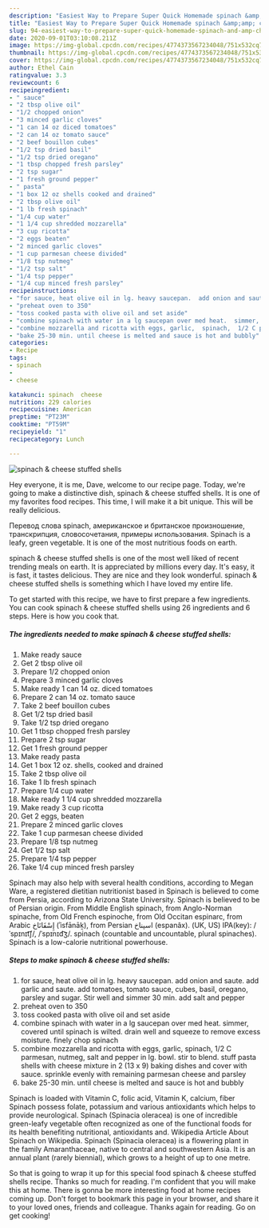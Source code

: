 ```yaml
---
description: "Easiest Way to Prepare Super Quick Homemade spinach &amp;amp; cheese stuffed shells"
title: "Easiest Way to Prepare Super Quick Homemade spinach &amp;amp; cheese stuffed shells"
slug: 94-easiest-way-to-prepare-super-quick-homemade-spinach-and-amp-cheese-stuffed-shells
date: 2020-09-01T03:10:08.211Z
image: https://img-global.cpcdn.com/recipes/4774373567234048/751x532cq70/spinach-cheese-stuffed-shells-recipe-main-photo.jpg
thumbnail: https://img-global.cpcdn.com/recipes/4774373567234048/751x532cq70/spinach-cheese-stuffed-shells-recipe-main-photo.jpg
cover: https://img-global.cpcdn.com/recipes/4774373567234048/751x532cq70/spinach-cheese-stuffed-shells-recipe-main-photo.jpg
author: Ethel Cain
ratingvalue: 3.3
reviewcount: 6
recipeingredient:
- " sauce"
- "2 tbsp olive oil"
- "1/2 chopped onion"
- "3 minced garlic cloves"
- "1 can 14 oz diced tomatoes"
- "2 can 14 oz tomato sauce"
- "2 beef bouillon cubes"
- "1/2 tsp dried basil"
- "1/2 tsp dried oregano"
- "1 tbsp chopped fresh parsley"
- "2 tsp sugar"
- "1 fresh ground pepper"
- " pasta"
- "1 box 12 oz shells cooked and drained"
- "2 tbsp olive oil"
- "1 lb fresh spinach"
- "1/4 cup water"
- "1 1/4 cup shredded mozzarella"
- "3 cup ricotta"
- "2 eggs beaten"
- "2 minced garlic cloves"
- "1 cup parmesan cheese divided"
- "1/8 tsp nutmeg"
- "1/2 tsp salt"
- "1/4 tsp pepper"
- "1/4 cup minced fresh parsley"
recipeinstructions:
- "for sauce, heat olive oil in lg. heavy saucepan.  add onion and saute. add garlic and saute. add tomatoes, tomato sauce,  cubes, basil, oregano,  parsley and sugar. Stir well and simmer 30 min. add salt and pepper"
- "preheat oven to 350"
- "toss cooked pasta with olive oil and set aside"
- "combine spinach with water in a lg saucepan over med heat.  simmer, covered until spinach is wilted. drain well and squeeze to remove excess moisture. finely chop spinach"
- "combine mozzarella and ricotta with eggs, garlic,  spinach,  1/2 C parmesan,  nutmeg,  salt and pepper in lg. bowl.  stir to blend.  stuff pasta shells with cheese mixture in 2  (13 x 9) baking dishes and cover with sauce.  sprinkle evenly with remaining parmesan cheese and parsley"
- "bake 25-30 min. until cheese is melted and sauce is hot and bubbly"
categories:
- Recipe
tags:
- spinach
- 
- cheese

katakunci: spinach  cheese 
nutrition: 229 calories
recipecuisine: American
preptime: "PT23M"
cooktime: "PT59M"
recipeyield: "1"
recipecategory: Lunch

---
```



![spinach &amp; cheese stuffed shells](https://img-global.cpcdn.com/recipes/4774373567234048/751x532cq70/spinach-cheese-stuffed-shells-recipe-main-photo.jpg)

Hey everyone, it is me, Dave, welcome to our recipe page. Today, we're going to make a distinctive dish, spinach &amp; cheese stuffed shells. It is one of my favorites food recipes. This time, I will make it a bit unique. This will be really delicious.

Перевод слова spinach, американское и британское произношение, транскрипция, словосочетания, примеры использования. Spinach is a leafy, green vegetable. It is one of the most nutritious foods on earth.

spinach &amp; cheese stuffed shells is one of the most well liked of recent trending meals on earth. It is appreciated by millions every day. It's easy, it is fast, it tastes delicious. They are nice and they look wonderful. spinach &amp; cheese stuffed shells is something which I have loved my entire life.


To get started with this recipe, we have to first prepare a few ingredients. You can cook spinach &amp; cheese stuffed shells using 26 ingredients and 6 steps. Here is how you cook that.

<!--inarticleads1-->

##### The ingredients needed to make spinach &amp; cheese stuffed shells:

1. Make ready  sauce
1. Get 2 tbsp olive oil
1. Prepare 1/2 chopped onion
1. Prepare 3 minced garlic cloves
1. Make ready 1 can 14 oz. diced tomatoes
1. Prepare 2 can 14 oz. tomato sauce
1. Take 2 beef bouillon cubes
1. Get 1/2 tsp dried basil
1. Take 1/2 tsp dried oregano
1. Get 1 tbsp chopped fresh parsley
1. Prepare 2 tsp sugar
1. Get 1 fresh ground pepper
1. Make ready  pasta
1. Get 1 box 12 oz. shells, cooked and drained
1. Take 2 tbsp olive oil
1. Take 1 lb fresh spinach
1. Prepare 1/4 cup water
1. Make ready 1 1/4 cup shredded mozzarella
1. Make ready 3 cup ricotta
1. Get 2 eggs, beaten
1. Prepare 2 minced garlic cloves
1. Take 1 cup parmesan cheese divided
1. Prepare 1/8 tsp nutmeg
1. Get 1/2 tsp salt
1. Prepare 1/4 tsp pepper
1. Take 1/4 cup minced fresh parsley


Spinach may also help with several health conditions, according to Megan Ware, a registered dietitian nutritionist based in Spinach is believed to come from Persia, according to Arizona State University. Spinach is believed to be of Persian origin. From Middle English spinach, from Anglo-Norman spinache, from Old French espinoche, from Old Occitan espinarc, from Arabic إِسْفَانَاخ‎ (ʾisfānāḵ), from Persian اسپناخ‎ (espanâx). (UK, US) IPA(key): /ˈspɪnɪt͡ʃ/, /ˈspɪnɪd͡ʒ/. spinach (countable and uncountable, plural spinaches). Spinach is a low-calorie nutritional powerhouse. 

<!--inarticleads2-->

##### Steps to make spinach &amp; cheese stuffed shells:

1. for sauce, heat olive oil in lg. heavy saucepan.  add onion and saute. add garlic and saute. add tomatoes, tomato sauce,  cubes, basil, oregano,  parsley and sugar. Stir well and simmer 30 min. add salt and pepper
1. preheat oven to 350
1. toss cooked pasta with olive oil and set aside
1. combine spinach with water in a lg saucepan over med heat.  simmer, covered until spinach is wilted. drain well and squeeze to remove excess moisture. finely chop spinach
1. combine mozzarella and ricotta with eggs, garlic,  spinach,  1/2 C parmesan,  nutmeg,  salt and pepper in lg. bowl.  stir to blend.  stuff pasta shells with cheese mixture in 2  (13 x 9) baking dishes and cover with sauce.  sprinkle evenly with remaining parmesan cheese and parsley
1. bake 25-30 min. until cheese is melted and sauce is hot and bubbly


Spinach is loaded with Vitamin C, folic acid, Vitamin K, calcium, fiber Spinach possess folate, potassium and various antioxidants which helps to provide neurological. Spinach (Spinacia oleracea) is one of incredible green-leafy vegetable often recognized as one of the functional foods for its health benefiting nutritional, antioxidants and. Wikipedia Article About Spinach on Wikipedia. Spinach (Spinacia oleracea) is a flowering plant in the family Amaranthaceae, native to central and southwestern Asia. It is an annual plant (rarely biennial), which grows to a height of up to one metre. 

So that is going to wrap it up for this special food spinach &amp; cheese stuffed shells recipe. Thanks so much for reading. I'm confident that you will make this at home. There is gonna be more interesting food at home recipes coming up. Don't forget to bookmark this page in your browser, and share it to your loved ones, friends and colleague. Thanks again for reading. Go on get cooking!
